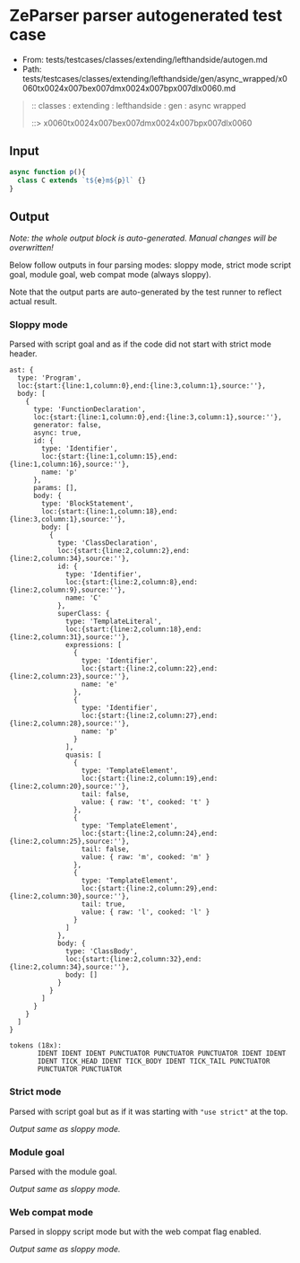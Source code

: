 # ZeParser parser autogenerated test case

- From: tests/testcases/classes/extending/lefthandside/autogen.md
- Path: tests/testcases/classes/extending/lefthandside/gen/async_wrapped/x0060tx0024x007bex007dmx0024x007bpx007dlx0060.md

> :: classes : extending : lefthandside : gen : async wrapped
>
> ::> x0060tx0024x007bex007dmx0024x007bpx007dlx0060

## Input


`````js
async function p(){
  class C extends `t${e}m${p}l` {}
}
`````

## Output

_Note: the whole output block is auto-generated. Manual changes will be overwritten!_

Below follow outputs in four parsing modes: sloppy mode, strict mode script goal, module goal, web compat mode (always sloppy).

Note that the output parts are auto-generated by the test runner to reflect actual result.

### Sloppy mode

Parsed with script goal and as if the code did not start with strict mode header.

`````
ast: {
  type: 'Program',
  loc:{start:{line:1,column:0},end:{line:3,column:1},source:''},
  body: [
    {
      type: 'FunctionDeclaration',
      loc:{start:{line:1,column:0},end:{line:3,column:1},source:''},
      generator: false,
      async: true,
      id: {
        type: 'Identifier',
        loc:{start:{line:1,column:15},end:{line:1,column:16},source:''},
        name: 'p'
      },
      params: [],
      body: {
        type: 'BlockStatement',
        loc:{start:{line:1,column:18},end:{line:3,column:1},source:''},
        body: [
          {
            type: 'ClassDeclaration',
            loc:{start:{line:2,column:2},end:{line:2,column:34},source:''},
            id: {
              type: 'Identifier',
              loc:{start:{line:2,column:8},end:{line:2,column:9},source:''},
              name: 'C'
            },
            superClass: {
              type: 'TemplateLiteral',
              loc:{start:{line:2,column:18},end:{line:2,column:31},source:''},
              expressions: [
                {
                  type: 'Identifier',
                  loc:{start:{line:2,column:22},end:{line:2,column:23},source:''},
                  name: 'e'
                },
                {
                  type: 'Identifier',
                  loc:{start:{line:2,column:27},end:{line:2,column:28},source:''},
                  name: 'p'
                }
              ],
              quasis: [
                {
                  type: 'TemplateElement',
                  loc:{start:{line:2,column:19},end:{line:2,column:20},source:''},
                  tail: false,
                  value: { raw: 't', cooked: 't' }
                },
                {
                  type: 'TemplateElement',
                  loc:{start:{line:2,column:24},end:{line:2,column:25},source:''},
                  tail: false,
                  value: { raw: 'm', cooked: 'm' }
                },
                {
                  type: 'TemplateElement',
                  loc:{start:{line:2,column:29},end:{line:2,column:30},source:''},
                  tail: true,
                  value: { raw: 'l', cooked: 'l' }
                }
              ]
            },
            body: {
              type: 'ClassBody',
              loc:{start:{line:2,column:32},end:{line:2,column:34},source:''},
              body: []
            }
          }
        ]
      }
    }
  ]
}

tokens (18x):
       IDENT IDENT IDENT PUNCTUATOR PUNCTUATOR PUNCTUATOR IDENT IDENT
       IDENT TICK_HEAD IDENT TICK_BODY IDENT TICK_TAIL PUNCTUATOR
       PUNCTUATOR PUNCTUATOR
`````

### Strict mode

Parsed with script goal but as if it was starting with `"use strict"` at the top.

_Output same as sloppy mode._

### Module goal

Parsed with the module goal.

_Output same as sloppy mode._

### Web compat mode

Parsed in sloppy script mode but with the web compat flag enabled.

_Output same as sloppy mode._
